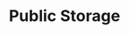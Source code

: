 ---
title: "Public Storage"
url: /vancouver/public-storage-northeast-fourth-plain-boulevard/
shop: storage rental
---